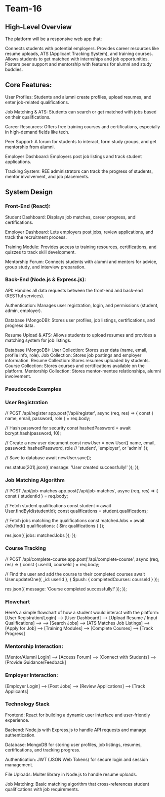 # Team-16

## High-Level Overview
The platform will be a responsive web app that:

Connects students with potential employers.
Provides career resources like resume uploads, ATS (Applicant Tracking System), and training courses.
Allows students to get matched with internships and job opportunities.
Fosters peer support and mentorship with features for alumni and study buddies.

## Core Features:
User Profiles: Students and alumni create profiles, upload resumes, and enter job-related qualifications.

Job Matching & ATS: Students can search or get matched with jobs based on their qualifications.

Career Resources: Offers free training courses and certifications, especially in high-demand fields like tech.

Peer Support: A forum for students to interact, form study groups, and get mentorship from alumni.

Employer Dashboard: Employers post job listings and track student applications.

Tracking System: REE administrators can track the progress of students, mentor involvement, and job placements.

## System Design
### Front-End (React):
Student Dashboard: Displays job matches, career progress, and certifications.

Employer Dashboard: Lets employers post jobs, review applications, and track the recruitment process.

Training Module: Provides access to training resources, certifications, and quizzes to track skill development.

Mentorship Forum: Connects students with alumni and mentors for advice, group study, and interview preparation.

### Back-End (Node.js & Express.js):
API: Handles all data requests between the front-end and back-end (RESTful services).

Authentication: Manages user registration, login, and permissions (student, admin, employer).

Database (MongoDB): Stores user profiles, job listings, certifications, and progress data.

Resume Upload & ATS: Allows students to upload resumes and provides a matching system for job listings.

Database (MongoDB):
User Collection: Stores user data (name, email, profile info, role).
Job Collection: Stores job postings and employer information.
Resume Collection: Stores resumes uploaded by students.
Course Collection: Stores courses and certifications available on the platform.
Mentorship Collection: Stores mentor-mentee relationships, alumni involvement.

### Pseudocode Examples
### User Registration
// POST /api/register
app.post('/api/register', async (req, res) => {
  const { name, email, password, role } = req.body;
  
  // Hash password for security
  const hashedPassword = await bcrypt.hash(password, 10);

  // Create a new user document
  const newUser = new User({
    name,
    email,
    password: hashedPassword,
    role  // 'student', 'employer', or 'admin'
  });

  // Save to database
  await newUser.save();
  
  res.status(201).json({ message: 'User created successfully!' });
});

### Job Matching Algorithm
// POST /api/job-matches
app.post('/api/job-matches', async (req, res) => {
  const { studentId } = req.body;

  // Fetch student qualifications
  const student = await User.findById(studentId);
  const qualifications = student.qualifications;

  // Fetch jobs matching the qualifications
  const matchedJobs = await Job.find({
    qualifications: { $in: qualifications }
  });

  res.json({ jobs: matchedJobs });
});

### Course Tracking
// POST /api/complete-course
app.post('/api/complete-course', async (req, res) => {
  const { userId, courseId } = req.body;

  // Find the user and add the course to their completed courses
  await User.updateOne({ _id: userId }, { $push: { completedCourses: courseId } });

  res.json({ message: 'Course completed successfully!' });
});

### Flowchart
Here’s a simple flowchart of how a student would interact with the platform:
[User Registration/Login] --> [User Dashboard] --> [Upload Resume / Input Qualifications] --> 
   --> [Search Jobs] --> [ATS Matches Job Listings] --> [Apply for Job]
       --> [Training Modules] --> [Complete Courses] --> [Track Progress]

### Mentorship Interaction:
[Mentor/Alumni Login] --> [Access Forum] --> [Connect with Students] --> [Provide Guidance/Feedback]

### Employer Interaction:
[Employer Login] --> [Post Jobs] --> [Review Applications] --> [Track Applicants]

### Technology Stack
Frontend: React for building a dynamic user interface and user-friendly experience.

Backend: Node.js with Express.js to handle API requests and manage authentication.

Database: MongoDB for storing user profiles, job listings, resumes, certifications, and tracking progress.

Authentication: JWT (JSON Web Tokens) for secure login and session management.

File Uploads: Multer library in Node.js to handle resume uploads.

Job Matching: Basic matching algorithm that cross-references student qualifications with job requirements.
